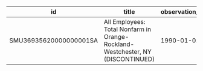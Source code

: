 | id                     | title                                                                          | observation_start   | observation_end   |
|------------------------|--------------------------------------------------------------------------------|---------------------|-------------------|
| SMU36935620000000001SA | All Employees: Total Nonfarm in Orange-Rockland-Westchester, NY (DISCONTINUED) | 1990-01-01          | 2017-01-01        |